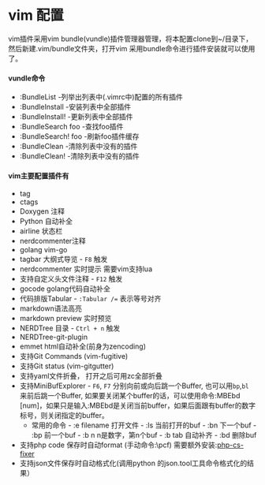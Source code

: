 # vim 配置

 vim插件采用vim bundle(vundle)插件管理器管理，将本配置clone到~/目录下，然后新建.vim/bundle文件夹，打开vim 采用bundle命令进行插件安装就可以使用了。

#### vundle命令
* :BundleList -列举出列表中(.vimrc中)配置的所有插件
* :BundleInstall -安装列表中全部插件
* :BundleInstall! -更新列表中全部插件
* :BundleSearch foo -查找foo插件
* :BundleSearch! foo -刷新foo插件缓存
* :BundleClean -清除列表中没有的插件
* :BundleClean! -清除列表中没有的插件

#### vim主要配置插件有
* tag
* ctags
* Doxygen 注释
* Python 自动补全
* airline 状态栏
* nerdcommenter注释
* golang vim-go
* tagbar 大纲式导览 - `F8` 触发
* nerdcommenter 实时提示 需要vim支持lua
* 支持自定义头文件注释 - `F12` 触发
* gocode golang代码自动补全
* 代码排版Tabular - `:Tabular /=` 表示等号对齐 
* markdown语法高亮
* markdown preview 实时预览
* NERDTree 目录 - `Ctrl + n` 触发
* NERDTree-git-plugin
* emmet html自动补全(前身为zencoding)
* 支持Git Commands (vim-fugitive)
* 支持Git status (vim-gitgutter)
* 支持yaml文件折叠， 打开之后可用zc全部折叠
* 支持MiniBufExplorer -  `F6`, `F7` 分别向前或向后跳一个Buffer, 也可以用`bp`,`bl` 来前后跳一个Buffer, 如果要关闭某个buffer的话，可以使用命令:MBEbd [num]，如果只是输入:MBEbd是关闭当前buffer，如果后面跟有buffer的数字标号，则关闭指定的buffer。
  - 常用的命令
		- :e filename 打开文件
		- :ls    当前打开的buf
		- :bn    下一个buf
		- :bp    前一个buf
		- :b n    n是数字，第n个buf
		- :b tab    自动补齐
		- :bd    删除buf
* 支持php code 保存时自动format (手动命令:\pcf) 需要额外安装:[php-cs-fixer](https://github.com/FriendsOfPHP/PHP-CS-Fixer)
* 支持json文件保存时自动格式化(调用python 的json.tool工具命令格式化的结果）
